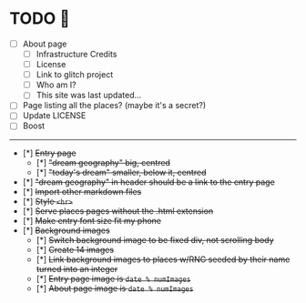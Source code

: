 # TODO 🚧

- [ ] About page
  - [ ] Infrastructure Credits
  - [ ] License
  - [ ] Link to glitch project
  - [ ] Who am I?
  - [ ] This site was last updated...
- [ ] Page listing all the places? (maybe it's a secret?)
- [ ] Update LICENSE
- [ ] Boost

---

- [*] ~~Entry page~~
  - [*] ~~"dream geography" big, centred~~
  - [*] ~~"today's dream" smaller, below it, centred~~
- [*] ~~"dream geography" in header should be a link to the entry page~~
- [*] ~~Import other markdown files~~
- [*] ~~Style `<hr>`~~
- [*] ~~Serve places pages without the .html extension~~
- [*] ~~Make entry font size fit my phone~~
- [*] ~~Background images~~
  - [*] ~~Switch background image to be fixed div, not scrolling body~~
  - [*] ~~Create 14 images~~
  - [*] ~~Link background images to places w/RNG seeded by their name turned into an integer~~
  - [*] ~~Entry page image is `date % numImages`~~
  - [*] ~~About page image is `date % numImages`~~

